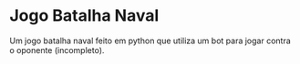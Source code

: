 # Jogo Batalha Naval

Um jogo batalha naval feito em python que utiliza um bot para jogar contra o oponente (incompleto).
